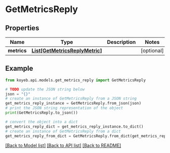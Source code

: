 # GetMetricsReply


## Properties

Name | Type | Description | Notes
------------ | ------------- | ------------- | -------------
**metrics** | [**List[GetMetricsReplyMetric]**](GetMetricsReplyMetric.md) |  | [optional] 

## Example

```python
from koyeb.api.models.get_metrics_reply import GetMetricsReply

# TODO update the JSON string below
json = "{}"
# create an instance of GetMetricsReply from a JSON string
get_metrics_reply_instance = GetMetricsReply.from_json(json)
# print the JSON string representation of the object
print(GetMetricsReply.to_json())

# convert the object into a dict
get_metrics_reply_dict = get_metrics_reply_instance.to_dict()
# create an instance of GetMetricsReply from a dict
get_metrics_reply_from_dict = GetMetricsReply.from_dict(get_metrics_reply_dict)
```
[[Back to Model list]](../README.md#documentation-for-models) [[Back to API list]](../README.md#documentation-for-api-endpoints) [[Back to README]](../README.md)



